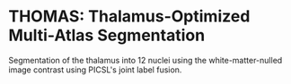 # THOMAS: Thalamus-Optimized Multi-Atlas Segmentation
Segmentation of the thalamus into 12 nuclei using the white-matter-nulled image contrast using PICSL's joint label fusion.
